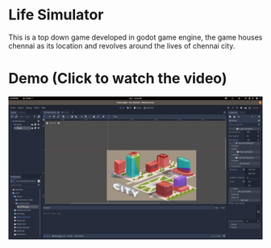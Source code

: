 # Life Simulator
This is a top down game developed in godot game engine, the game houses chennai as its location and revolves around the lives of chennai city.

# Demo (Click to watch the video)
[![Game demo](/screenshot.png)](https://youtu.be/ZTZKtIFUxo0)

